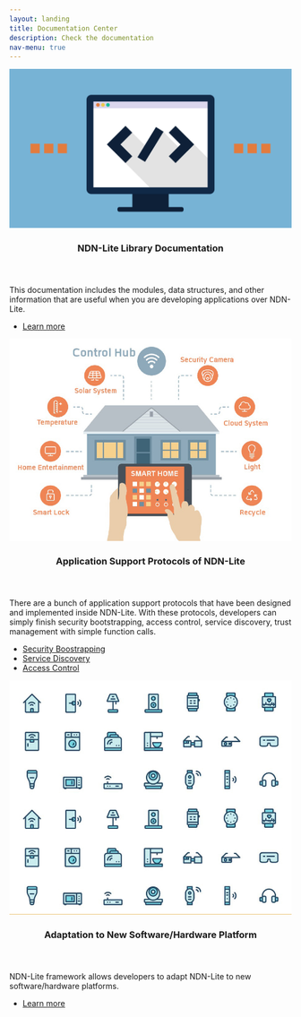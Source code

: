 ```yaml
---
layout: landing
title: Documentation Center
description: Check the documentation
nav-menu: true
---
```


<!-- Main -->
<div id="main">

<section id="two" class="spotlights">
	<section>
		<a href="generic.html" class="image">
			<img src="assets/images/development.png" alt="" data-position="center center" />
		</a>
		<div class="content">
			<div class="inner">
				<header class="major">
					<h3>NDN-Lite Library Documentation</h3>
				</header>
				<p>This documentation includes the modules, data structures, and other information that are useful when you are developing applications over NDN-Lite.</p>
				<ul class="actions">
					<li><a href="https://zjkmxy.github.io/ndn-lite-docs/index.html" class="button">Learn more</a></li>
				</ul>
			</div>
		</div>
	</section>
	<section>
		<a href="generic.html" class="image">
			<img src="assets/images/smart-home.jpg" alt="" data-position="top center" />
		</a>
		<div class="content">
			<div class="inner">
				<header class="major">
					<h3>Application Support Protocols of NDN-Lite</h3>
				</header>
				<p>There are a bunch of application support protocols that have been designed and implemented inside NDN-Lite. With these protocols, developers can simply finish security bootstrapping, access control, service discovery, trust management with simple function calls.</p>
				<ul class="actions">
					<li><a href="https://github.com/named-data-iot/ndn-lite/wiki/Security-Bootstrapping" class="button small">Security Boostrapping</a></li>
          <li><a href="https://github.com/named-data-iot/ndn-lite/wiki/Service-Discovery" class="button small">Service Discovery</a></li>
          <li><a href="https://github.com/named-data-iot/ndn-lite/wiki/Access-Control" class="button small">Access Control</a></li>
				</ul>
			</div>
		</div>
	</section>
	<section>
		<a href="generic.html" class="image">
			<img src="assets/images/iot-devices.jpeg" alt="" data-position="25% 25%" />
		</a>
		<div class="content">
			<div class="inner">
				<header class="major">
					<h3>Adaptation to New Software/Hardware Platform</h3>
				</header>
				<p>NDN-Lite framework allows developers to adapt NDN-Lite to new software/hardware platforms.</p>
				<ul class="actions">
					<li><a href="https://github.com/named-data-iot/ndn-lite/wiki/Overview#creating-an-adaptation-layer-with-a-face-for-a-new-platform" class="button">Learn more</a></li>
				</ul>
			</div>
		</div>
	</section>
</section>

</div>